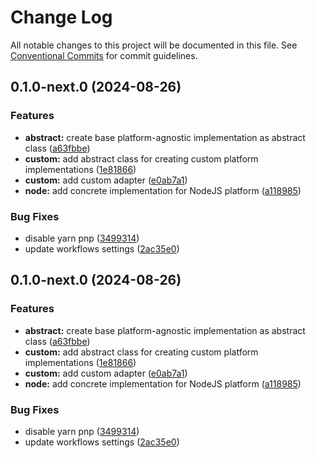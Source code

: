 # Change Log

All notable changes to this project will be documented in this file.
See [Conventional Commits](https://conventionalcommits.org) for commit guidelines.

## 0.1.0-next.0 (2024-08-26)


### Features

* **abstract:** create base platform-agnostic implementation as abstract class ([a63fbbe](https://github.com/dp-152/nestjs-platform-hono/commit/a63fbbed274ab152e07b9a6d3d33af85b1a4b9b0))
* **custom:** add abstract class for creating custom platform implementations ([1e81866](https://github.com/dp-152/nestjs-platform-hono/commit/1e81866e7fa8335c9fd3e877ea1e9d3f031cacfd))
* **custom:** add custom adapter ([e0ab7a1](https://github.com/dp-152/nestjs-platform-hono/commit/e0ab7a1c7d415e821637001f13beed9d7bcabe5e))
* **node:** add concrete implementation for NodeJS platform ([a118985](https://github.com/dp-152/nestjs-platform-hono/commit/a1189852bc97240a37123444ad2b08ec7e8b0d19))


### Bug Fixes

* disable yarn pnp ([3499314](https://github.com/dp-152/nestjs-platform-hono/commit/3499314e68bb2ca6c669de3fe2150f1f9324806c))
* update workflows settings ([2ac35e0](https://github.com/dp-152/nestjs-platform-hono/commit/2ac35e0da77605b2c10290604c153cd3b91fe750))



## 0.1.0-next.0 (2024-08-26)


### Features

* **abstract:** create base platform-agnostic implementation as abstract class ([a63fbbe](https://github.com/dp-152/nestjs-platform-hono/commit/a63fbbed274ab152e07b9a6d3d33af85b1a4b9b0))
* **custom:** add abstract class for creating custom platform implementations ([1e81866](https://github.com/dp-152/nestjs-platform-hono/commit/1e81866e7fa8335c9fd3e877ea1e9d3f031cacfd))
* **custom:** add custom adapter ([e0ab7a1](https://github.com/dp-152/nestjs-platform-hono/commit/e0ab7a1c7d415e821637001f13beed9d7bcabe5e))
* **node:** add concrete implementation for NodeJS platform ([a118985](https://github.com/dp-152/nestjs-platform-hono/commit/a1189852bc97240a37123444ad2b08ec7e8b0d19))


### Bug Fixes

* disable yarn pnp ([3499314](https://github.com/dp-152/nestjs-platform-hono/commit/3499314e68bb2ca6c669de3fe2150f1f9324806c))
* update workflows settings ([2ac35e0](https://github.com/dp-152/nestjs-platform-hono/commit/2ac35e0da77605b2c10290604c153cd3b91fe750))
